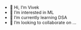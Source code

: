 - 👋 Hi, I’m Vivek
- 👀 I’m interested in ML
- 🌱 I’m currently learning DSA
- 💞️ I’m looking to collaborate on ...

<!---
LOKI-0001/LOKI-0001 is a ✨ special ✨ repository because its `README.md` (this file) appears on your GitHub profile.
You can click the Preview link to take a look at your changes.
--->
